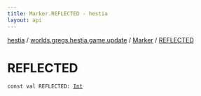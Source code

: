 ```yaml
---
title: Marker.REFLECTED - hestia
layout: api
---
```


<div class='api-docs-breadcrumbs'><a href="../../index.html">hestia</a> / <a href="../index.html">worlds.gregs.hestia.game.update</a> / <a href="index.html">Marker</a> / <a href="./-r-e-f-l-e-c-t-e-d.html">REFLECTED</a></div>

# REFLECTED

<div class="signature"><code><span class="keyword">const</span> <span class="keyword">val </span><span class="identifier">REFLECTED</span><span class="symbol">: </span><a href="https://kotlinlang.org/api/latest/jvm/stdlib/kotlin/-int/index.html"><span class="identifier">Int</span></a></code></div>

